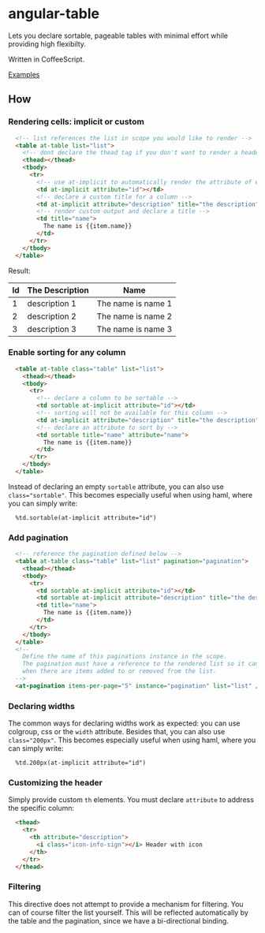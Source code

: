 # angular-table

Lets you declare sortable, pageable tables with minimal effort while providing high flexibilty.

Written in CoffeeScript.

[Examples](http://ssmm.github.io/angular-table/examples.html)

## How

### Rendering cells: implicit or custom

```html
  <!-- list references the list in scope you would like to render -->
  <table at-table list="list">
    <!-- dont declare the thead tag if you don't want to render a header -->
    <thead></thead>
    <tbody>
      <tr>
        <!-- use at-implicit to automatically render the attribute of each item in the list -->
        <td at-implicit attribute="id"></td>
        <!-- declare a custom title for a column -->
        <td at-implicit attribute="description" title="the description"></td>
        <!-- render custom output and declare a title -->
        <td title="name">
          The name is {{item.name}}
        </td>
      </tr>
    </tbody>
  </table>
```

Result:

<table>
  <thead>
    <tr>
      <th>Id</th>
      <th>The Description</th>
      <th>Name</th>
    </tr>
  </thead>
  <tbody>
    <tr>
      <td>1</td>
      <td>description 1</td>
      <td>The name is name 1</td>
    </tr>
    <tr>
      <td>2</td>
      <td>description 2</td>
      <td>The name is name 2</td>
    </tr>
    <tr>
      <td>3</td>
      <td>description 3</td>
      <td>The name is name 3</td>
    </tr>
  </tbody>
</table>

### Enable sorting for any column

```html
  <table at-table class="table" list="list">
    <thead></thead>
    <tbody>
      <tr>
        <!-- declare a column to be sortable -->
        <td sortable at-implicit attribute="id"></td>
        <!-- sorting will not be available for this column -->
        <td at-implicit attribute="description" title="the description"></td>
        <!-- declare an attribute to sort by -->
        <td sortable title="name" attribute="name">
          The name is {{item.name}}
        </td>
      </tr>
    </tbody>
  </table>
```

Instead of declaring an empty `sortable` attribute, you can also use `class="sortable"`. This becomes
especially useful when using haml, where you can simply write:

```haml
  %td.sortable(at-implicit attribute="id")
```

### Add pagination

```html
  <!-- reference the pagination defined below -->
  <table at-table class="table" list="list" pagination="pagination">
    <thead></thead>
    <tbody>
      <tr>
        <td sortable at-implicit attribute="id"></td>
        <td sortable at-implicit attribute="description" title="the description"></td>
        <td title="name">
          The name is {{item.name}}
        </td>
      </tr>
    </tbody>
  </table>
  <!--
    Define the name of this paginations instance in the scope.
    The pagination must have a reference to the rendered list so it can update itself
    when there are items added to or removed from the list.
  -->
  <at-pagination items-per-page="5" instance="pagination" list="list" />

```

### Declaring widths

The common ways for declaring widths work as expected: you can use colgroup, css or the `width` attribute.
Besides that, you can also use `class="200px"`. This becomes especially useful when using haml, where you can
simply write:

```haml
  %td.200px(at-implicit attribute="id")
```

### Customizing the header

Simply provide custom `th` elements. You must declare `attribute` to address the specific column:

```html
  <thead>
    <tr>
      <th attribute="description">
        <i class="icon-info-sign"></i> Header with icon
      </th>
    </tr>
  </thead>
```

### Filtering

This directive does not attempt to provide a mechanism for filtering. You can of course filter
the list yourself. This will be reflected automatically by the table and the pagination, since
we have a bi-directional binding.
